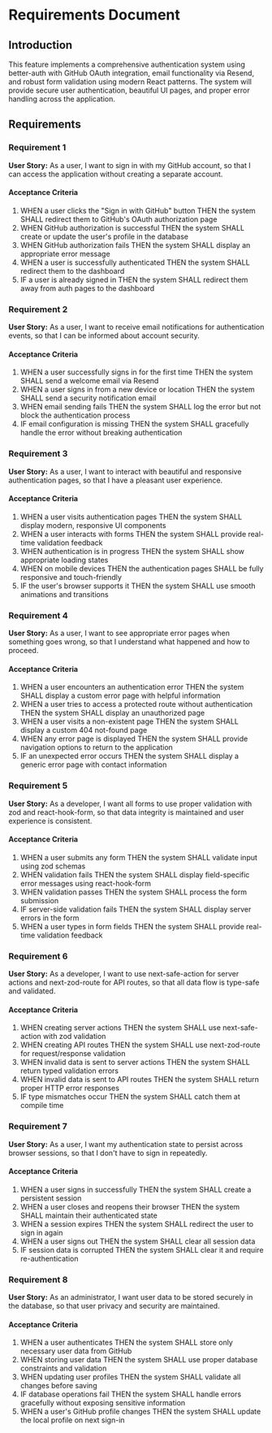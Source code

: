 # Requirements Document

## Introduction

This feature implements a comprehensive authentication system using better-auth with GitHub OAuth integration, email functionality via Resend, and robust form validation using modern React patterns. The system will provide secure user authentication, beautiful UI pages, and proper error handling across the application.

## Requirements

### Requirement 1

**User Story:** As a user, I want to sign in with my GitHub account, so that I can access the application without creating a separate account.

#### Acceptance Criteria

1. WHEN a user clicks the "Sign in with GitHub" button THEN the system SHALL redirect them to GitHub's OAuth authorization page
2. WHEN GitHub authorization is successful THEN the system SHALL create or update the user's profile in the database
3. WHEN GitHub authorization fails THEN the system SHALL display an appropriate error message
4. WHEN a user is successfully authenticated THEN the system SHALL redirect them to the dashboard
5. IF a user is already signed in THEN the system SHALL redirect them away from auth pages to the dashboard

### Requirement 2

**User Story:** As a user, I want to receive email notifications for authentication events, so that I can be informed about account security.

#### Acceptance Criteria

1. WHEN a user successfully signs in for the first time THEN the system SHALL send a welcome email via Resend
2. WHEN a user signs in from a new device or location THEN the system SHALL send a security notification email
3. WHEN email sending fails THEN the system SHALL log the error but not block the authentication process
4. IF email configuration is missing THEN the system SHALL gracefully handle the error without breaking authentication

### Requirement 3

**User Story:** As a user, I want to interact with beautiful and responsive authentication pages, so that I have a pleasant user experience.

#### Acceptance Criteria

1. WHEN a user visits authentication pages THEN the system SHALL display modern, responsive UI components
2. WHEN a user interacts with forms THEN the system SHALL provide real-time validation feedback
3. WHEN authentication is in progress THEN the system SHALL show appropriate loading states
4. WHEN on mobile devices THEN the authentication pages SHALL be fully responsive and touch-friendly
5. IF the user's browser supports it THEN the system SHALL use smooth animations and transitions

### Requirement 4

**User Story:** As a user, I want to see appropriate error pages when something goes wrong, so that I understand what happened and how to proceed.

#### Acceptance Criteria

1. WHEN a user encounters an authentication error THEN the system SHALL display a custom error page with helpful information
2. WHEN a user tries to access a protected route without authentication THEN the system SHALL display an unauthorized page
3. WHEN a user visits a non-existent page THEN the system SHALL display a custom 404 not-found page
4. WHEN any error page is displayed THEN the system SHALL provide navigation options to return to the application
5. IF an unexpected error occurs THEN the system SHALL display a generic error page with contact information

### Requirement 5

**User Story:** As a developer, I want all forms to use proper validation with zod and react-hook-form, so that data integrity is maintained and user experience is consistent.

#### Acceptance Criteria

1. WHEN a user submits any form THEN the system SHALL validate input using zod schemas
2. WHEN validation fails THEN the system SHALL display field-specific error messages using react-hook-form
3. WHEN validation passes THEN the system SHALL process the form submission
4. IF server-side validation fails THEN the system SHALL display server errors in the form
5. WHEN a user types in form fields THEN the system SHALL provide real-time validation feedback

### Requirement 6

**User Story:** As a developer, I want to use next-safe-action for server actions and next-zod-route for API routes, so that all data flow is type-safe and validated.

#### Acceptance Criteria

1. WHEN creating server actions THEN the system SHALL use next-safe-action with zod validation
2. WHEN creating API routes THEN the system SHALL use next-zod-route for request/response validation
3. WHEN invalid data is sent to server actions THEN the system SHALL return typed validation errors
4. WHEN invalid data is sent to API routes THEN the system SHALL return proper HTTP error responses
5. IF type mismatches occur THEN the system SHALL catch them at compile time

### Requirement 7

**User Story:** As a user, I want my authentication state to persist across browser sessions, so that I don't have to sign in repeatedly.

#### Acceptance Criteria

1. WHEN a user signs in successfully THEN the system SHALL create a persistent session
2. WHEN a user closes and reopens their browser THEN the system SHALL maintain their authenticated state
3. WHEN a session expires THEN the system SHALL redirect the user to sign in again
4. WHEN a user signs out THEN the system SHALL clear all session data
5. IF session data is corrupted THEN the system SHALL clear it and require re-authentication

### Requirement 8

**User Story:** As an administrator, I want user data to be stored securely in the database, so that user privacy and security are maintained.

#### Acceptance Criteria

1. WHEN a user authenticates THEN the system SHALL store only necessary user data from GitHub
2. WHEN storing user data THEN the system SHALL use proper database constraints and validation
3. WHEN updating user profiles THEN the system SHALL validate all changes before saving
4. IF database operations fail THEN the system SHALL handle errors gracefully without exposing sensitive information
5. WHEN a user's GitHub profile changes THEN the system SHALL update the local profile on next sign-in
